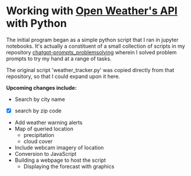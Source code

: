 # Working with [Open Weather's API](https://openweathermap.org/) with Python

The initial program began as a simple python script that I ran in jupyter notebooks. It's actually a constituent of a small collection of scripts in my repository [chatgpt-prompts_problemsolving](https://github.com/phillipashford/chatgpt_prompts_problemsolving) wherein I solved problem prompts to try my hand at a range of tasks.

The original script 'weather_tracker.py' was copied directly from that repository, so that I could expand upon it here.

**Upcoming changes include:**

- Search by city name
- [x] search by zip code
- Add weather warning alerts
- Map of queried location
    - precipitation
    - cloud cover
- Include webcam imagery of location
- Conversion to JavaScript
- Building a webpage to host the script
    - Displaying the forecast with graphics
